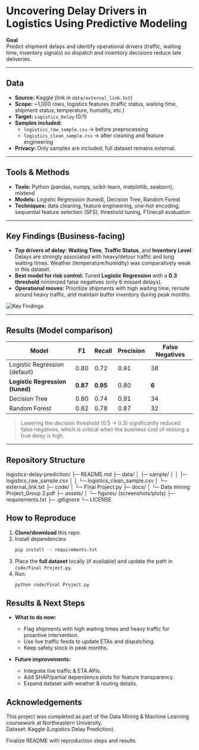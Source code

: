 # Uncovering Delay Drivers in Logistics Using Predictive Modeling

**Goal**  
Predict shipment delays and identify operational drivers (traffic, waiting time, inventory signals) so dispatch and inventory decisions reduce late deliveries.

---

## Data  
- **Source:** Kaggle (link in `data/external_link.txt`)  
- **Scope:** ~1,000 rows, logistics features (traffic status, waiting time, shipment status, temperature, humidity, etc.)  
- **Target:** `Logistics_Delay` (0/1)  
- **Samples included:**  
  - `logistics_raw_sample.csv` → before preprocessing  
  - `logistics_clean_sample.csv` → after cleaning and feature engineering  
- **Privacy:** Only samples are included; full dataset remains external.

---

## Tools & Methods  
- **Tools:** Python (pandas, numpy, scikit-learn, matplotlib, seaborn), mlxtend  
- **Models:** Logistic Regression (tuned), Decision Tree, Random Forest  
- **Techniques:** data cleaning, feature engineering, one-hot encoding, sequential feature selection (SFS), threshold tuning, F1/recall evaluation

---

## Key Findings (Business-facing)
- **Top drivers of delay:** **Waiting Time**, **Traffic Status**, and **Inventory Level**. Delays are strongly associated with heavy/detour traffic and long waiting times. Weather (temperature/humidity) was comparatively weak in this dataset.  
- **Best model for risk control:** Tuned **Logistic Regression** with a **0.3 threshold** minimized false negatives (only 6 missed delays).  
- **Operational moves:** Prioritize shipments with high waiting time, reroute around heavy traffic, and maintain buffer inventory during peak months.

![Key Findings](assets/figures/key_findings.png)

---

## Results (Model comparison)

| Model                     | F1  | Recall | Precision | False Negatives |
|---------------------------|-----|--------|-----------|-----------------|
| Logistic Regression (default) | 0.80 | 0.72   | 0.91      | 38              |
| **Logistic Regression (tuned)** | **0.87** | **0.95** | 0.80      | **6**              |
| Decision Tree             | 0.80 | 0.74   | 0.91      | 34              |
| Random Forest             | 0.82 | 0.78   | 0.87      | 32              |

> Lowering the decision threshold (0.5 → 0.3) significantly reduced false negatives, which is critical when the business cost of missing a true delay is high.

---

## Repository Structure

logistics-delay-prediction/
├─ README.md
├─ data/
│ ├─ sample/
│ │ ├─ logistics_raw_sample.csv
│ │ └─ logistics_clean_sample.csv
│ └─ external_link.txt
├─ code/
│ └─ Final Project.py
├─ docs/
│ └─ Data mining Project_Group 2.pdf
├─ assets/
│ └─ figures/ (screenshots/plots)
├─ requirements.txt
├─ .gitignore
└─ LICENSE

## How to Reproduce
1. **Clone/download** this repo.  
2. Install dependencies:  
   ```bash
   pip install -r requirements.txt
3. Place the **full dataset** locally (if available) and update the path in `code/Final Project.py`.  
4. Run:  
   ```bash
   python code/Final Project.py

## Results & Next Steps
- **What to do now:**  
  - Flag shipments with high waiting times and heavy traffic for proactive intervention.  
  - Use live traffic feeds to update ETAs and dispatching.  
  - Keep safety stock in peak months.  

- **Future improvements:**  
  - Integrate live traffic & ETA APIs.  
  - Add SHAP/partial dependence plots for feature transparency.  
  - Expand dataset with weather & routing details.  

## Acknowledgements
This project was completed as part of the Data Mining & Machine Learning coursework at Northeastern University.  
Dataset: Kaggle (Logistics Delay Prediction).  


Finalize README with reproduction steps and results

